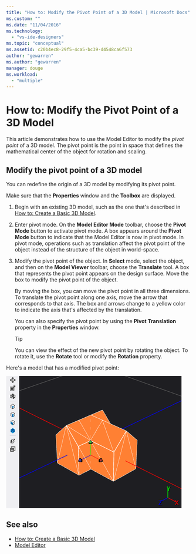 ```yaml
---
title: "How to: Modify the Pivot Point of a 3D Model | Microsoft Docs"
ms.custom: ""
ms.date: "11/04/2016"
ms.technology:
  - "vs-ide-designers"
ms.topic: "conceptual"
ms.assetid: c20b4ec8-29f5-4ca5-bc39-d4548ca6f573
author: "gewarren"
ms.author: "gewarren"
manager: douge
ms.workload:
  - "multiple"
---
```

# How to: Modify the Pivot Point of a 3D Model

This article demonstrates how to use the Model Editor to modify the *pivot point* of a 3D model. The pivot point is the point in space that defines the mathematical center of the object for rotation and scaling.

## Modify the pivot point of a 3D model

You can redefine the origin of a 3D model by modifying its pivot point.

Make sure that the **Properties** window and the **Toolbox** are displayed.

1.  Begin with an existing 3D model, such as the one that's described in [How to: Create a Basic 3D Model](../designers/how-to-create-a-basic-3-d-model.md).

2.  Enter pivot mode. On the **Model Editor Mode** toolbar, choose the **Pivot Mode** button to activate pivot mode. A box appears around the **Pivot Mode** button to indicate that the Model Editor is now in pivot mode. In pivot mode, operations such as translation affect the pivot point of the object instead of the structure of the object in world-space.

3.  Modify the pivot point of the object. In **Select** mode, select the object, and then on the **Model Viewer** toolbar, choose the **Translate** tool. A box that represents the pivot point appears on the design surface. Move the box to modify the pivot point of the object.

     By moving the box, you can move the pivot point in all three dimensions. To translate the pivot point along one axis, move the arrow that corresponds to that axis. The box and arrows change to a yellow color to indicate the axis that's affected by the translation.

     You can also specify the pivot point by using the **Pivot Translation** property in the **Properties** window.

    > [!TIP]
    > You can view the effect of the new pivot point by rotating the object. To rotate it, use the **Rotate** tool or modify the **Rotation** property.

Here's a model that has a modified pivot point:

![A model of a house that has a modified pivot point](../designers/media/digit-modified-model.png "Digit-Modified-Model")

## See also

- [How to: Create a Basic 3D Model](../designers/how-to-create-a-basic-3-d-model.md)
- [Model Editor](../designers/model-editor.md)